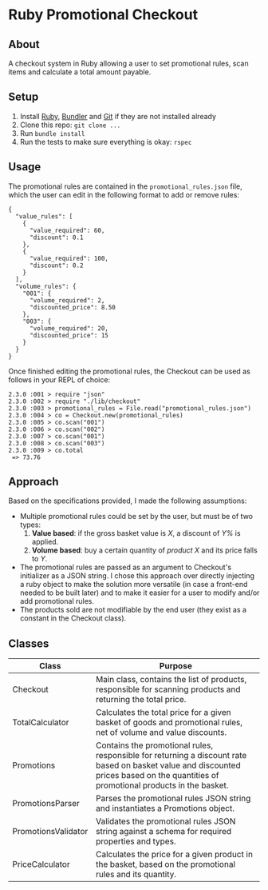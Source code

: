 # Ruby Promotional Checkout

## About
A checkout system in Ruby allowing a user to set promotional rules, scan items and calculate a total amount payable.


## Setup
1. Install [Ruby](https://www.ruby-lang.org/en/downloads/), [Bundler](http://bundler.io/) and [Git](https://git-scm.com/) if they are not installed already
2. Clone this repo: ```git clone ...```
3. Run ```bundle install```
4. Run the tests to make sure everything is okay: ```rspec```


## Usage
The promotional rules are contained in the ```promotional_rules.json``` file, which the user can edit in the following format to add or remove rules:

    {
      "value_rules": [
        {
          "value_required": 60,
          "discount": 0.1
        },
        {
          "value_required": 100,
          "discount": 0.2
        }
      ],
      "volume_rules": {
        "001": {
          "volume_required": 2,
          "discounted_price": 8.50
        },
        "003": {
          "volume_required": 20,
          "discounted_price": 15
        }
      }
    }

Once finished editing the promotional rules, the Checkout can be used as follows in your REPL of choice:

```
2.3.0 :001 > require "json"
2.3.0 :002 > require "./lib/checkout"
2.3.0 :003 > promotional_rules = File.read("promotional_rules.json")
2.3.0 :004 > co = Checkout.new(promotional_rules)
2.3.0 :005 > co.scan("001")
2.3.0 :006 > co.scan("002")
2.3.0 :007 > co.scan("001")
2.3.0 :008 > co.scan("003")
2.3.0 :009 > co.total
 => 73.76
```

## Approach
Based on the specifications provided, I made the following assumptions:
- Multiple promotional rules could be set by the user, but must be of two types:
  1. **Value based**: if the gross basket value is *X*, a discount of *Y%* is applied.
  2. **Volume based**: buy a certain quantity of *product X* and its price falls to *Y*.
- The promotional rules are passed as an argument to Checkout's initializer as a JSON string. I chose this approach over directly injecting a ruby object to make the solution more versatile (in case a front-end needed to be built later) and to make it easier for a user to modify and/or add promotional rules.
- The products sold are not modifiable by the end user (they exist as a constant in the Checkout class).

## Classes

|Class|Purpose|
|---|---|
|Checkout|Main class, contains the list of products, responsible for scanning products and returning the total price.|
|TotalCalculator|Calculates the total price for a given basket of goods and promotional rules, net of volume and value discounts.|
|Promotions|Contains the promotional rules, responsible for returning a discount rate based on basket value and discounted prices based on the quantities of promotional products in the basket.|
|PromotionsParser|Parses the promotional rules JSON string and instantiates a Promotions object.|
|PromotionsValidator|Validates the promotional rules JSON string against a schema for required properties and types.|
|PriceCalculator|Calculates the price for a given product in the basket, based on the promotional rules and its quantity.|
